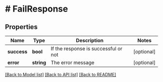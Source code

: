 # # FailResponse

## Properties

Name | Type | Description | Notes
------------ | ------------- | ------------- | -------------
**success** | **bool** | If the response is successful or not | [optional]
**error** | **string** | The error message | [optional]

[[Back to Model list]](../README.md#documentation-for-models) [[Back to API list]](../README.md#documentation-for-api-endpoints) [[Back to README]](../README.md)
